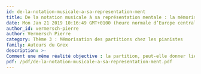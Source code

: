 ```yaml
---
id: de-la-notation-musicale-a-sa-representation-ment
title: De la notation musicale à sa représentation mentale : la mémorisation des partitions chez les pianistes (1999)
date: Mon Jan 21 2019 10:16:49 GMT+0100 (heure normale d’Europe centrale)
author_id: vermersch-pierre
author: Vermersch Pierre
category: Thème 3 : Mémorisation des partitions chez les pianistes
family: Auteurs du Grex
description: >-
Comment une même réalité objective : la partition, peut-elle donner lieu à une multiplicité de traductions mentales chez le pianiste ? En quoi ces traductions multiples et plus ou moins reliées permettent-elles d'assurer une mémorisation efficace et stable pour l'exécution par coeur ? Acte du colloque international sur la notation musicale, Lyon mai 97. 
pdf: /pdf/de-la-notation-musicale-a-sa-representation-ment.pdf
---
```

